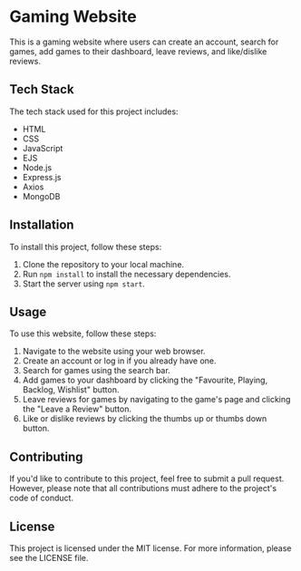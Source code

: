# Gaming Website

This is a gaming website where users can create an account, search for games, add games to their dashboard, leave reviews, and like/dislike reviews.

## Tech Stack

The tech stack used for this project includes:

- HTML
- CSS
- JavaScript
- EJS
- Node.js
- Express.js
- Axios
- MongoDB

## Installation

To install this project, follow these steps:

1. Clone the repository to your local machine.
2. Run `npm install` to install the necessary dependencies.
3. Start the server using `npm start`.

## Usage

To use this website, follow these steps:

1. Navigate to the website using your web browser.
2. Create an account or log in if you already have one.
3. Search for games using the search bar.
4. Add games to your dashboard by clicking the "Favourite, Playing, Backlog, Wishlist" button.
5. Leave reviews for games by navigating to the game's page and clicking the "Leave a Review" button.
6. Like or dislike reviews by clicking the thumbs up or thumbs down button.

## Contributing

If you'd like to contribute to this project, feel free to submit a pull request. However, please note that all contributions must adhere to the project's code of conduct.

## License

This project is licensed under the MIT license. For more information, please see the LICENSE file.
